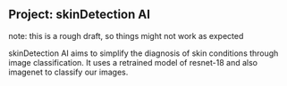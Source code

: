 ## Project: skinDetection AI

note: this is a rough draft, so things might not work as expected

skinDetection AI aims to simplify the diagnosis of skin conditions through image classification. It uses a retrained model of resnet-18 and also imagenet to classify our images.
